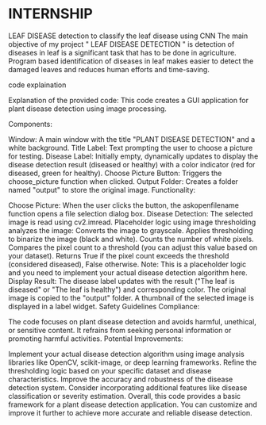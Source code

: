 # INTERNSHIP
LEAF DISEASE detection to classify the leaf disease using CNN 
The main objective of my project " LEAF DISEASE DETECTION " is detection of diseases in leaf is a significant task that has to be done in agriculture. Program based identification of diseases in leaf makes easier to detect the damaged leaves and reduces human efforts and time-saving.


code explaination


Explanation of the provided code:
This code creates a GUI application for plant disease detection using image processing.

Components:

Window: A main window with the title "PLANT DISEASE DETECTION" and a white background.
Title Label: Text prompting the user to choose a picture for testing.
Disease Label: Initially empty, dynamically updates to display the disease detection result (diseased or healthy) with a color indicator (red for diseased, green for healthy).
Choose Picture Button: Triggers the choose_picture function when clicked.
Output Folder: Creates a folder named "output" to store the original image.
Functionality:

Choose Picture: When the user clicks the button, the askopenfilename function opens a file selection dialog box.
Disease Detection:
The selected image is read using cv2.imread.
Placeholder logic using image thresholding analyzes the image:
Converts the image to grayscale.
Applies thresholding to binarize the image (black and white).
Counts the number of white pixels.
Compares the pixel count to a threshold (you can adjust this value based on your dataset).
Returns True if the pixel count exceeds the threshold (considered diseased), False otherwise.
Note: This is a placeholder logic and you need to implement your actual disease detection algorithm here.
Display Result:
The disease label updates with the result ("The leaf is diseased" or "The leaf is healthy") and corresponding color.
The original image is copied to the "output" folder.
A thumbnail of the selected image is displayed in a label widget.
Safety Guidelines Compliance:

The code focuses on plant disease detection and avoids harmful, unethical, or sensitive content.
It refrains from seeking personal information or promoting harmful activities.
Potential Improvements:

Implement your actual disease detection algorithm using image analysis libraries like OpenCV, scikit-image, or deep learning frameworks.
Refine the thresholding logic based on your specific dataset and disease characteristics.
Improve the accuracy and robustness of the disease detection system.
Consider incorporating additional features like disease classification or severity estimation.
Overall, this code provides a basic framework for a plant disease detection application. You can customize and improve it further to achieve more accurate and reliable disease detection.
